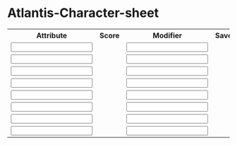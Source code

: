 # Atlantis-Character-sheet

<table style="width:100%">
  <tr>
    <th>Attribute</th>
    <th>Score</th> 
    <th>Modifier</th>
    <th>Save</th>
    <th>SaveRoll</th>
    <th>Bonus</th>
  </tr>
  <tr>
    <td><input type="text"class="sheet-Attribute" name="attr_Strength"/><td>
    <td><input type="number" class="sheet-Attribute" name="attr_Strength"/><td> 
    <td><input type="number" class="sheet-Attribute" name="Modifier"/><td>
    <td><input type="number" class="sheet-Attribute" name="STRSave"/><td>
    <td><button type='roll' value='/roll 1d20 + @{STRSave}' name='roll_STRSave'></button><td>
    <td><input type="text" class="sheet-Attribute" name="attr_Bonus"></td>
  </tr>
  <tr>
    <td><input type="text"class="sheet-Attribute" name="attr_Speed"/><td>
    <td><input type="number" class="sheet-Attribute" name="attr_Speed"/><td> 
    <td><input type="number" class="sheet-Attribute" name="attr_Modifier"/><td>
    <td><input type="number" class="sheet-Attribute" name="attr_SPDSave"/><td>
    <td><button type='roll' value='/roll 1d20 + @{SPDSave}' name='roll_SPDSave'></button><td>
    <td><input type="text" class="sheet-Attribute" name="attr_Bonus"></td>
  </tr>
  <tr>
    <td><input type="text"class="sheet-Attribute" name="attr_Dexterity"/><td>
    <td><input type="number" class="sheet-Attribute" name="attr_Dexterity"/><td> 
    <td><input type="number" class="sheet-Attribute" name="attr_Modifier"/><td>
    <td><input type="number" class="sheet-Attribute" name="attr_DEXSave"/><td>
    <td><button type='roll' value='/roll 1d20 + @{DEXSave}' name='roll_DEXSave'></button><td>
    <td><input type="text" class="sheet-Attribute" name="attr_Bonus"></td>
  </tr>
  <tr>
    <td><input type="text"class="sheet-Attribute" name="attr_Constitution"/><td>
    <td><input type="number" class="sheet-Attribute" name="attr_Constitution"/><td> 
    <td><input type="number" class="sheet-Attribute" name="attr_Modifier"/><td>
    <td><input type="number" class="sheet-Attribute" name="attr_CONSave"/><td>
    <td><button type='roll' value='/roll 1d20 + @{CONSave}' name='roll_CONSave'></button>
    <td><input type="text" class="sheet-Attribute" name="attr_Bonus"></td>
  </tr>
  <tr>
    <td><input type="text"class="sheet-Attribute" name="attr_Intelligence"/><td>
    <td><input type="number" class="sheet-Attribute" name="attr_Intelligence"/><td> 
    <td><input type="number" class="sheet-Attribute" name="attr_Modifier"/><td>
    <td><input type="number" class="sheet-Attribute" name="attr_INTSave"/><td>
    <td><button type='roll' value='/roll 1d20 + @{INTSave}' name='roll_INTSave'></button><td>
    <td><input type="text" class="sheet-Attribute" name="attr_Bonus"></td>
  </tr>
  <tr>
    <td><input type="text"class="sheet-Attribute" name="attr_Willpower"/><td>
    <td><input type="number" class="sheet-Attribute" name="attr_Willpower"/><td> 
    <td><input type="number" class="sheet-Attribute" name="attr_Modifier"/><td>
    <td><input type="number" class="sheet-Attribute" name="attr_WILSave"/><td>
    <td><button type='roll' value='/roll 1d20 + @{WILSave}' name='roll_WILSave'></button><td>
    <td><input type="text" class="sheet-Attribute" name="attr_Bonus"></td>
  </tr>
  <tr>
    <td><input type="text"class="sheet-Attribute" name="attr_Charisma"/><td>
    <td><input type="number" class="sheet-Attribute" name="attr_Charisma"/><td> 
    <td><input type="number" class="sheet-Attribute" name="attr_Modifier"/><td>
    <td><input type="number" class="sheet-Attribute" name="attr_CHASave"/><td>
    <td><button type='roll' value='/roll 1d20 + @{CHASave}' name='roll_CHASave'></button><td>
    <td><input type="text" class="sheet-Attribute" name="attr_Bonus"></td>
  </tr>
  <tr>
    <td><input type="text"class="sheet-Attribute" name="attr_Perception"/><td>
    <td><input type="number" class="sheet-Attribute" name="attr_Perception"/><td> 
    <td><input type="number" class="sheet-Attribute" name="attr_Modifier"/><td>
    <td><input type="number" class="sheet-Attribute" name="attr_PERSave"/><td>
    <td><button type='roll' value='/roll 1d20 + @{PERSave}' name='roll_PERSave'></button><td>
    <td><input type="text" class="sheet-Attribute" name="attr_Bonus"/><td>
  </tr>
</table>
